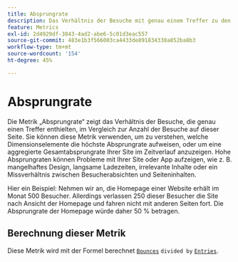 ```yaml
---
title: Absprungrate
description: Das Verhältnis der Besuche mit genau einem Treffer zu den Einstiegen.
feature: Metrics
exl-id: 2d4929df-3843-4ad2-abe6-5c01d3eac557
source-git-commit: 483e1b3f566003ca4433de891834338a852ba8b3
workflow-type: tm+mt
source-wordcount: '154'
ht-degree: 45%

---
```


# Absprungrate

Die Metrik „Absprungrate“ zeigt das Verhältnis der Besuche, die genau einen Treffer enthielten, im Vergleich zur Anzahl der Besuche auf dieser Seite. Sie können diese Metrik verwenden, um zu verstehen, welche Dimensionselemente die höchste Absprungrate aufweisen, oder um eine aggregierte Gesamtabsprungrate Ihrer Site im Zeitverlauf anzuzeigen. Hohe Absprungraten können Probleme mit Ihrer Site oder App aufzeigen, wie z. B. mangelhaftes Design, langsame Ladezeiten, irrelevante Inhalte oder ein Missverhältnis zwischen Besucherabsichten und Seiteninhalten.

Hier ein Beispiel: Nehmen wir an, die Homepage einer Website erhält im Monat 500 Besucher. Allerdings verlassen 250 dieser Besucher die Site nach Ansicht der Homepage und fahren nicht mit anderen Seiten fort. Die Absprungrate der Homepage würde daher 50 % betragen.

## Berechnung dieser Metrik

Diese Metrik wird mit der Formel berechnet [`Bounces`](bounces.md) `divided by` [`Entries`](entries.md).

